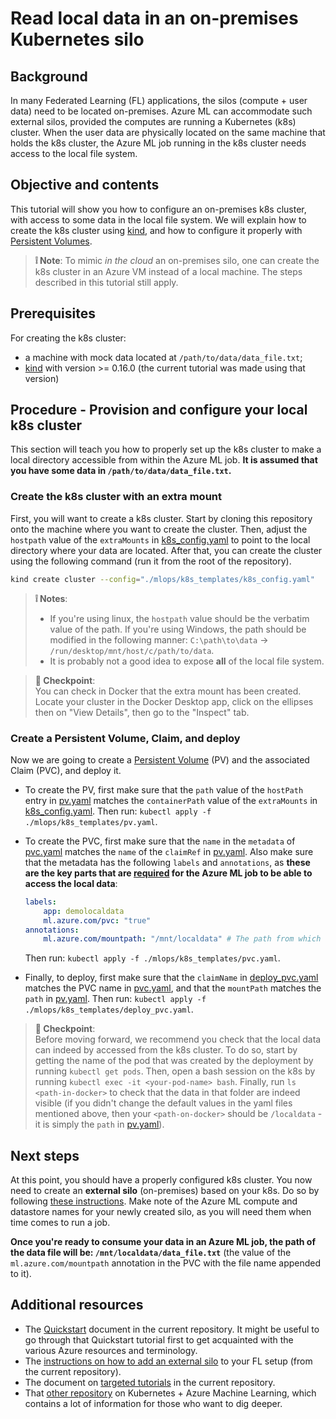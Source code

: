 # Read local data in an on-premises Kubernetes silo

## Background

In many Federated Learning (FL) applications, the silos (compute + user data) need to be located on-premises. Azure ML can accommodate such external silos, provided the computes are running a Kubernetes (k8s) cluster. When the user data are physically located on the same machine that holds the k8s cluster, the Azure ML job running in the k8s cluster needs access to the local file system.

## Objective and contents

This tutorial will show you how to configure an on-premises k8s cluster, with access to some data in the local file system. We will explain how to create the k8s cluster using [kind](https://kind.sigs.k8s.io/), and how to configure it properly with [Persistent Volumes](https://kubernetes.io/docs/concepts/storage/persistent-volumes/).

> **:grey_exclamation: Note**:
> To mimic _in the cloud_ an on-premises silo, one can create the k8s cluster in an Azure VM instead of a local machine. The steps described in this tutorial still apply.

## Prerequisites

For creating the k8s cluster:

- a machine with mock data located at `/path/to/data/data_file.txt`;
- [kind](https://kind.sigs.k8s.io/) with version >= 0.16.0 (the current tutorial was made using that version)

## Procedure - Provision and configure your local k8s cluster

This section will teach you how to properly set up the k8s cluster to make a local directory accessible from within the Azure ML job. **It is assumed that you have some data in `/path/to/data/data_file.txt`.**

### Create the k8s cluster with an extra mount

First, you will want to create a k8s cluster. Start by cloning this repository onto the machine where you want to create the cluster. Then, adjust the `hostpath` value of the `extraMounts` in [k8s_config.yaml](../../mlops/k8s_templates/k8s_config.yaml) to point to the local directory where your data are located. After that, you can create the cluster using the following command (run it from the root of the repository).

```bash
kind create cluster --config="./mlops/k8s_templates/k8s_config.yaml"
```

> **:grey_exclamation: Notes**:
>
> - If you're using linux, the `hostpath` value should be the verbatim value of the path. If you're using Windows, the path should be modified in the following manner: `C:\path\to\data` &rarr; `/run/desktop/mnt/host/c/path/to/data`.
> - It is probably not a good idea to expose **all** of the local file system.

> **:checkered_flag: Checkpoint**:\
> You can check in Docker that the extra mount has been created. Locate your cluster in the Docker Desktop app, click on the ellipses then on "View Details", then go to the "Inspect" tab.

### Create a Persistent Volume, Claim, and deploy

Now we are going to create a [Persistent Volume](https://kubernetes.io/docs/concepts/storage/persistent-volumes/) (PV) and the associated Claim (PVC), and deploy it.

- To create the PV, first make sure that the `path` value of the `hostPath` entry in [pv.yaml](../../mlops/k8s_templates/pv.yaml) matches the `containerPath` value of the `extraMounts` in [k8s_config.yaml](../../mlops/k8s_templates/k8s_config.yaml). Then run: `kubectl apply -f ./mlops/k8s_templates/pv.yaml`.
- To create the PVC, first make sure that the `name` in the `metadata` of [pvc.yaml](../../mlops/k8s_templates/pvc.yaml) matches the `name` of the `claimRef` in [pv.yaml](../../mlops/k8s_templates/pv.yaml). Also make sure that the metadata has the following `labels` and `annotations`, as **these are the key parts that are [required](https://github.com/Azure/AML-Kubernetes/blob/master/docs/pvc.md) for the Azure ML job to be able to access the local data**:

    ```yaml
    labels:
        app: demolocaldata
        ml.azure.com/pvc: "true"
    annotations:
        ml.azure.com/mountpath: "/mnt/localdata" # The path from which the local data will be accessed during the Azure ML job. You can change that to a different path if you want.
    ```

    Then run: `kubectl apply -f ./mlops/k8s_templates/pvc.yaml`.
- Finally, to deploy, first make sure that the `claimName` in [deploy_pvc.yaml](../../mlops/k8s_templates/deploy_pvc.yaml) matches the PVC name in [pvc.yaml](../../mlops/k8s_templates/pvc.yaml), and that the `mountPath` matches the `path` in [pv.yaml](../../mlops/k8s_templates/pv.yaml). Then run: `kubectl apply -f ./mlops/k8s_templates/deploy_pvc.yaml`.

> **:checkered_flag: Checkpoint**:\
> Before moving forward, we recommend you check that the local data can indeed by accessed from the k8s cluster. To do so, start by getting the name of the pod that was created by the deployment by running `kubectl get pods`. Then, open a bash session on the k8s by running `kubectl exec -it <your-pod-name> bash`. Finally, run `ls <path-in-docker>` to check that the data in that folder are indeed visible (if you didn't change the default values in the yaml files mentioned above, then your `<path-on-docker>` should be `/localdata` - it is simply the `path` in [pv.yaml](../../mlops/k8s_templates/pv.yaml)).

## Next steps

At this point, you should have a properly configured k8s cluster. You now need to create an **external silo** (on-premises) based on your k8s. Do so by following [these instructions](../provisioning/external-silos.md). Make note of the Azure ML compute and datastore names for your newly created silo, as you will need them when time comes to run a job.

**Once you're ready to consume your data in an Azure ML job, the path of the data file will be: `/mnt/localdata/data_file.txt`** (the value of the `ml.azure.com/mountpath` annotation in the PVC with the file name appended to it).

## Additional resources

- The [Quickstart](../quickstart.md) document in the current repository. It might be useful to go through that Quickstart tutorial first to get acquainted with the various Azure resources and terminology.
- The [instructions on how to add an external silo](../provisioning/external-silos.md) to your FL setup (from the current repository).
- The document on [targeted tutorials](../README.md/#targeted-tutorials) in the current repository.
- That [other repository](https://github.com/Azure/AML-Kubernetes) on Kubernetes + Azure Machine Learning, which contains a lot of information for those who want to dig deeper.
